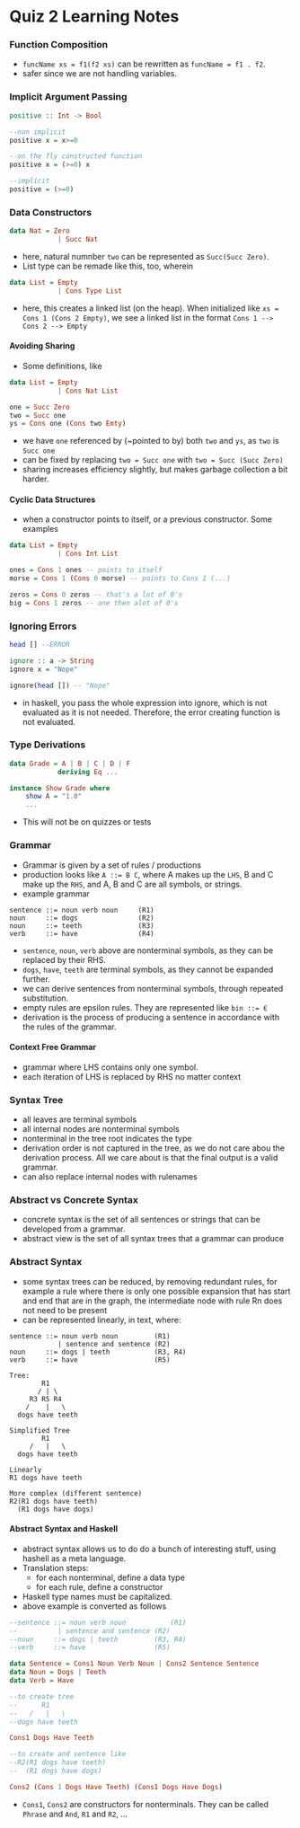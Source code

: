 # Quiz 2 Learning Notes

### Function Composition
- `funcName xs = f1(f2 xs)` can be rewritten as `funcName = f1 . f2`. 
- safer since we are not handling variables.

### Implicit Argument Passing
```hs
positive :: Int -> Bool

--non implicit
positive x = x>=0

--on the fly constructed function
positive x = (>=0) x

--implicit
positive = (>=0)
```

### Data Constructors
```hs
data Nat = Zero
			| Succ Nat
```
- here, natural numnber `two` can be represented as `Succ(Succ Zero)`. 
- List type can be remade like this, too, wherein
```hs
data List = Empty
			| Cons Type List
```
- here, this creates a linked list (on the heap). When initialized like `xs = Cons 1 (Cons 2 Empty)`, we see a linked list in the format `Cons 1 --> Cons 2 --> Empty`

#### Avoiding Sharing
- Some definitions, like
```hs
data List = Empty
			| Cons Nat List

one = Succ Zero
two = Succ one
ys = Cons one (Cons two Emty)
```
- we have `one` referenced by (~pointed to by) both `two` and `ys`, as `two` is `Succ one`
- can be fixed by replacing `two = Succ one` with `two = Succ (Succ Zero)`
- sharing increases efficiency slightly, but makes garbage collection a bit harder.

#### Cyclic Data Structures
- when a constructor points to itself, or a previous constructor. Some examples
```hs
data List = Empty
			| Cons Int List

ones = Cons 1 ones -- points to itself
morse = Cons 1 (Cons 0 morse) -- points to Cons 1 (...)

zeros = Cons 0 zeros -- that's a lot of 0's
big = Cons 1 zeros -- one then alot of 0's
```

### Ignoring Errors
```hs
head [] --ERROR

ignore :: a -> String
ignore x = "Nope"

ignore(head []) -- "Nope"
```
- in haskell, you pass the whole expression into ignore, which is not evaluated as it is not needed. Therefore, the error creating function is not evaluated.

### Type Derivations
```hs
data Grade = A | B | C | D | F
			deriving Eq ...

instance Show Grade where
	show A = "1.0" 
	...
```
- This will not be on quizzes or tests

### Grammar
- Grammar is given by a set of rules / productions
- production looks like `A ::= B C`, where A makes up the `LHS`, B and C make up the `RHS`, and A, B and C are all symbols, or strings.
- example grammar
```
sentence ::= noun verb noun		(R1)
noun     ::= dogs				(R2)
noun     ::= teeth				(R3)
verb     ::= have				(R4)
```
- `sentence`, `noun`, `verb` above are nonterminal symbols, as they can be replaced by their RHS.
- `dogs`, `have`, `teeth` are terminal symbols, as they cannot be expanded further.
- we can derive sentences from nonterminal symbols, through repeated substitution.  
- empty rules are epsilon rules. They are represented like `bin ::= Є`
- derivation is the process of producing a sentence in accordance with the rules of the grammar.

#### Context Free Grammar
- grammar where LHS contains only one symbol.
- each iteration of LHS is replaced by RHS no matter context

### Syntax Tree
- all leaves are terminal symbols
- all internal nodes are nonterminal symbols
- nonterminal in the tree root indicates the type
- derivation order is not captured in the tree, as we do not care abou the derivation process. All we care about is that the final output is a valid grammar.
- can also replace internal nodes with rulenames

### Abstract vs Concrete Syntax
- concrete syntax is the set of all sentences or strings that can be developed from a grammar. 
- abstract view is the set of all syntax trees that a grammar can produce

### Abstract Syntax
- some syntax trees can be reduced, by removing redundant rules, for example a rule where there is only one possible expansion that has start and end that are in the graph, the intermediate node with rule Rn does not need to be present
- can be represented linearly, in text, where:
```
sentence ::= noun verb noun			(R1)
			| sentence and sentence (R2)
noun     ::= dogs | teeth			(R3, R4)
verb     ::= have					(R5)

Tree:
		R1
	   / | \
	 R3 R5 R4
	/    |   \
  dogs have teeth

Simplified Tree
		R1
	 /   |   \
  dogs have teeth

Linearly
R1 dogs have teeth

More complex (different sentence)
R2(R1 dogs have teeth)
  (R1 dogs have dogs)
```

#### Abstract Syntax and Haskell
- abstract syntax allows us to do do a bunch of interesting stuff, using hashell as a meta language.
- Translation steps:
	- for each nonterminal, define a data type
	- for each rule, define a constructor
- Haskell type names must be capitalized.
- above example is converted as follows
```hs
--sentence ::= noun verb noun			(R1)
--			| sentence and sentence (R2)
--noun     ::= dogs | teeth			(R3, R4)
--verb     ::= have					(R5)

data Sentence = Cons1 Noun Verb Noun | Cons2 Sentence Sentence
data Noun = Dogs | Teeth
data Verb = Have

--to create tree
--		R1
--	 /   |   \
--dogs have teeth

Cons1 Dogs Have Teeth

--to create and sentence like
--R2(R1 dogs have teeth)
--  (R1 dogs have dogs)

Cons2 (Cons 1 Dogs Have Teeth) (Cons1 Dogs Have Dogs)
```
- `Cons1`, `Cons2` are constructors for nonterminals. They can be called `Phrase` and `And`, `R1` and `R2`, ...
